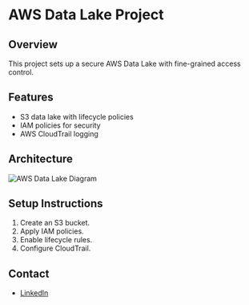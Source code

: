 # AWS Data Lake Project

## Overview
This project sets up a secure AWS Data Lake with fine-grained access control.

## Features
- S3 data lake with lifecycle policies
- IAM policies for security
- AWS CloudTrail logging

## Architecture
![AWS Data Lake Diagram](architecture-diagram.png)

## Setup Instructions
1. Create an S3 bucket.
2. Apply IAM policies.
3. Enable lifecycle rules.
4. Configure CloudTrail.

## Contact
- [LinkedIn](www.linkedin.com/in/lihle-dotyeni-28297126b)